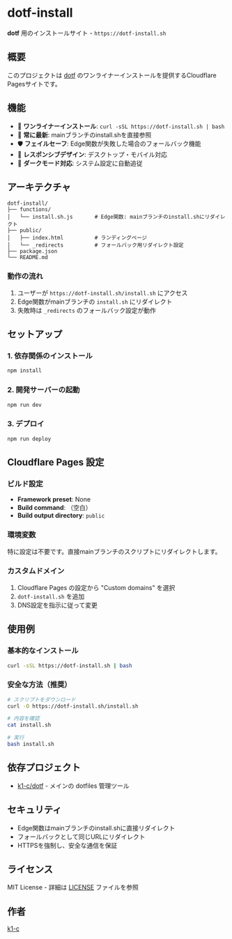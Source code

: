 # dotf-install

**dotf** 用のインストールサイト - `https://dotf-install.sh`

## 概要

このプロジェクトは [dotf](https://github.com/k1-c/dotf) のワンライナーインストールを提供するCloudflare Pagesサイトです。

## 機能

- 🚀 **ワンライナーインストール**: `curl -sSL https://dotf-install.sh | bash`
- 🔄 **常に最新**: mainブランチのinstall.shを直接参照
- 🛡️ **フェイルセーフ**: Edge関数が失敗した場合のフォールバック機能
- 📱 **レスポンシブデザイン**: デスクトップ・モバイル対応
- 🌙 **ダークモード対応**: システム設定に自動追従

## アーキテクチャ

```
dotf-install/
├── functions/
│   └── install.sh.js       # Edge関数: mainブランチのinstall.shにリダイレクト
├── public/
│   ├── index.html          # ランディングページ
│   └── _redirects          # フォールバック用リダイレクト設定
├── package.json
└── README.md
```

### 動作の流れ

1. ユーザーが `https://dotf-install.sh/install.sh` にアクセス
2. Edge関数がmainブランチの `install.sh` にリダイレクト
3. 失敗時は `_redirects` のフォールバック設定が動作

## セットアップ

### 1. 依存関係のインストール

```bash
npm install
```

### 2. 開発サーバーの起動

```bash
npm run dev
```

### 3. デプロイ

```bash
npm run deploy
```

## Cloudflare Pages 設定

### ビルド設定
- **Framework preset**: None
- **Build command**: （空白）
- **Build output directory**: `public`

### 環境変数
特に設定は不要です。直接mainブランチのスクリプトにリダイレクトします。

### カスタムドメイン
1. Cloudflare Pages の設定から "Custom domains" を選択
2. `dotf-install.sh` を追加
3. DNS設定を指示に従って変更

## 使用例

### 基本的なインストール
```bash
curl -sSL https://dotf-install.sh | bash
```

### 安全な方法（推奨）
```bash
# スクリプトをダウンロード
curl -O https://dotf-install.sh/install.sh

# 内容を確認
cat install.sh

# 実行
bash install.sh
```

## 依存プロジェクト

- [k1-c/dotf](https://github.com/k1-c/dotf) - メインの dotfiles 管理ツール

## セキュリティ

- Edge関数はmainブランチのinstall.shに直接リダイレクト
- フォールバックとして同じURLにリダイレクト
- HTTPSを強制し、安全な通信を保証

## ライセンス

MIT License - 詳細は [LICENSE](LICENSE) ファイルを参照

## 作者

[k1-c](https://github.com/k1-c)
